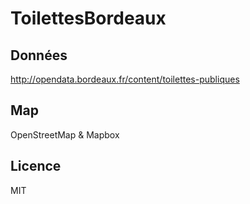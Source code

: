 # ToilettesBordeaux

## Données

http://opendata.bordeaux.fr/content/toilettes-publiques

## Map

OpenStreetMap & Mapbox

## Licence

MIT
